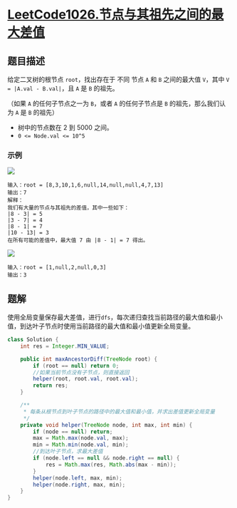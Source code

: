# [LeetCode1026.节点与其祖先之间的最大差值](https://leetcode-cn.com/problems/maximum-difference-between-node-and-ancestor/)
## 题目描述
给定二叉树的根节点 `root`，找出存在于 不同 节点 `A` 和 `B` 之间的最大值 `V`，其中 `V = |A.val - B.val|`，且 `A` 是 `B` 的祖先。

（如果 `A` 的任何子节点之一为 `B`，或者 `A` 的任何子节点是 `B` 的祖先，那么我们认为 `A` 是 `B` 的祖先）

- 树中的节点数在 2 到 5000 之间。
- `0 <= Node.val <= 10^5`
### 示例
![](https://picgp.oss-cn-beijing.aliyuncs.com/img/20201201160633.png)
```
输入：root = [8,3,10,1,6,null,14,null,null,4,7,13]
输出：7
解释： 
我们有大量的节点与其祖先的差值，其中一些如下：
|8 - 3| = 5
|3 - 7| = 4
|8 - 1| = 7
|10 - 13| = 3
在所有可能的差值中，最大值 7 由 |8 - 1| = 7 得出。
```
![](https://picgp.oss-cn-beijing.aliyuncs.com/img/20201201160653.png)
```
输入：root = [1,null,2,null,0,3]
输出：3
```
## 题解
使用全局变量保存最大差值，进行`dfs`，每次递归查找当前路径的最大值和最小值，到达叶子节点时使用当前路径的最大值和最小值更新全局变量。
```java
class Solution {
    int res = Integer.MIN_VALUE;

    public int maxAncestorDiff(TreeNode root) {
        if (root == null) return 0;
        //如果当前节点没有子节点，则直接返回
        helper(root, root.val, root.val);
        return res;
    }

    /**
     * 每条从根节点到叶子节点的路径中的最大值和最小值，并求出差值更新全局变量
     */
    private void helper(TreeNode node, int max, int min) {
        if (node == null) return;
        max = Math.max(node.val, max);
        min = Math.min(node.val, min);
        //到达叶子节点，求最大差值
        if (node.left == null && node.right == null) {
            res = Math.max(res, Math.abs(max - min));
        }
        helper(node.left, max, min);
        helper(node.right, max, min);
    }
}
```